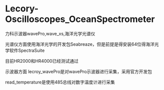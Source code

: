 # Lecory-Oscilloscopes_OceanSpectrometer
力科示波器wavePro,wave_xs,海洋光学光谱仪

光谱仪方面使用海洋光学的开发包Seabreaze，但是前提是得安装64位得海洋光学软件SpectraSuite

目前HR2000和HR4000已经测试通过

示波器方面 lecroy_wavePro是对wavePro示波器进行采集，采用官方开发包

read_temperature是使用485总线对数字温度计进行采集
